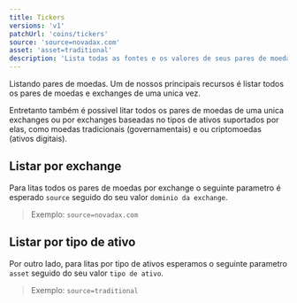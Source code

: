 ```yaml
---
title: Tickers
versions: 'v1'
patchUrl: 'coins/tickers'
source: 'source=novadax.com'
asset: 'asset=traditional'
description: 'Lista todas as fontes e os valores de seus pares de moedas, ou valores por exchange, ou valores por tipo de ativo'
---
```


Listando pares de moedas. Um de nossos principais recursos é listar todos os pares de moedas e exchanges de uma unica vez.

Entretanto também é possivel litar todos os pares de moedas de uma unica exchanges ou por exchanges baseadas no tipos de ativos suportados por elas, como moedas tradicionais (governamentais) e ou criptomoedas (ativos digitais).

## Listar por exchange

Para litas todos os pares de moedas por exchange o seguinte parametro é esperado `source` seguido do seu valor `dominio da exchange`.

> Exemplo: `source=novadax.com`


## Listar por tipo de ativo

Por outro lado, para litas por tipo de ativos esperamos o seguinte parametro `asset` seguido do seu valor `tipo de ativo`.

> Exemplo: `source=traditional`
